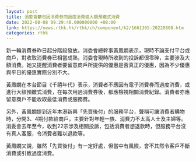 ```yaml
---
layout: post
title: 消委會籲勿因消費券而過度消費或大額預繳式消費
date: 2022-08-08 09:29:40.000000000 +08:00
link: https://news.rthk.hk/rthk/ch/component/k2/1661365-20220808.htm
categories: rthk
---
```


新一輪消費券昨日起分階段發放。消委會總幹事黃鳳嫺表示，現時不論支付平台或商戶，對收取消費券已相當成熟，消委會現時所收到的投訴都很零碎，主要涉及大額消費。她又提醒消費者要留意商戶所提供的優惠是否真正的優惠，因為不少優惠與平日的優惠實際分別不大。

黃鳳嫺在本台節目《千禧年代》表示，消費者不應因有電子消費券而過度消費，或進行大額預繳式消費，在每次用過消費券後，都應檢視相關消費紀錄。消費者亦應留意商戶不能收取最低消費或服務費。

另外，黃鳳嫺提到近年本港新興「先買後付」的服務平台，聲稱可讓消費者購物時，分開3、4期付款給商戶，主要針對年輕一族、消費力不太高人士及主婦等。消委會去年至今，收到22宗涉及相關投訴，包括消費者想退款時，但服務平台沒有真人客服，令消費者難以退款等。

黃鳳嫺又說，雖然「先買後付」有一定好處，但當中有風險，會不其然令客戶不斷消費或引致過度消費。
